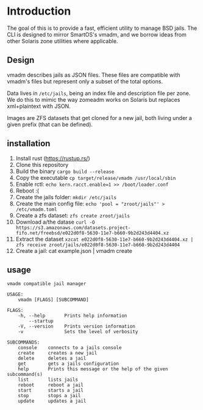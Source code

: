 # Introduction

The goal of this is to provide a fast, efficient utility to manage BSD jails. The CLI is designed to mirror SmartOS's vmadm, and we borrow ideas from other Solaris zone utilities where applicable.

## Design

vmadm describes jails as JSON files. These files are compatible with vmadm's files but represent only a subset of the total options.

Data lives in `/etc/jails`, being an index file and description file per zone. We do this to mimic the way zomeadm works on Solaris but replaces xml+plaintext with JSON.

Images are ZFS datasets that get cloned for a new jail, both living under a given prefix (that can be defined).
## installation

1. Install rust (https://rustup.rs/)
2. Clone this repository
3. Build the binary `cargo build --release`
4. Copy the executable `cp target/release/vmadm /usr/local/sbin`
5. Enable rctl: `echo kern.racct.enable=1 >> /boot/loader.conf`
6. Reboot :(
7. Create the jails folder: `mkdir /etc/jails`
8. Create the main config file: `echo 'pool = "zroot/jails"' > /etc/vmadm.toml`
9. Create a zfs dataset: `zfs create zroot/jails `
10. Download a/the datase `curl -O https://s3.amazonaws.com/datasets.project-fifo.net/freebsd/e022d0f8-5630-11e7-b660-9b2d243d4404.xz`
11. Extract the dataset `xzcat e022d0f8-5630-11e7-b660-9b2d243d4404.xz | zfs receive zroot/jails/e022d0f8-5630-11e7-b660-9b2d243d4404`
12. Create a jail: cat example.json | vmadm create

## usage
```
vmadm compatible jail manager

USAGE:
    vmadm [FLAGS] [SUBCOMMAND]

FLAGS:
    -h, --help       Prints help information
        --startup
    -V, --version    Prints version information
    -v               Sets the level of verbosity

SUBCOMMANDS:
    console    connects to a jails console
    create     creates a new jail
    delete     deletes a jail
    get        gets a jails configuration
    help       Prints this message or the help of the given subcommand(s)
    list       lists jails
    reboot     reboot a jail
    start      starts a jail
    stop       stops a jail
    update     updates a jail
```